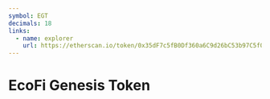 ```yaml
---
symbol: EGT
decimals: 18
links:
  - name: explorer
    url: https://etherscan.io/token/0x35dF7c5fB0Df360a6C9d26bC53b97C5f082b6A1C
---
```


# EcoFi Genesis Token
